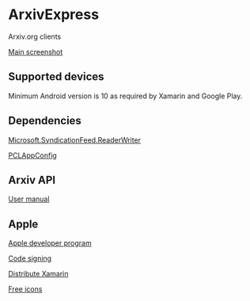 # ArxivExpress
Arxiv.org clients

[Main screenshot](<./Simulator Screen Shot - iPhone 13 Pro Max - 2022-07-17 at 21.38.29.png> "Main screenshot")

## Supported devices

Minimum Android version is 10 as required by Xamarin and Google Play.

## Dependencies

[Microsoft.SyndicationFeed.ReaderWriter](https://www.nuget.org/packages/Microsoft.SyndicationFeed.ReaderWriter)

[PCLAppConfig](https://www.nuget.org/packages/PCLAppConfig)

## Arxiv API

[User manual](https://arxiv.org/help/api/user-manual#api_response)

## Apple

[Apple developer program](https://developer.apple.com/programs/)

[Code signing](https://docs.microsoft.com/en-us/appcenter/build/ios/code-signing)

[Distribute Xamarin](https://docs.microsoft.com/en-us/appcenter/sdk/distribute/xamarin)

[Free icons](https://freeicons.io/icon-list/user-interface-and-electronics?page=3)
